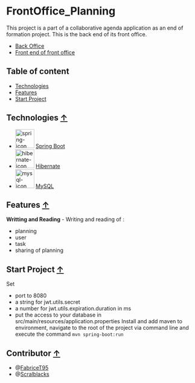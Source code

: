 # FrontOffice_Planning

This project is a part of a collaborative agenda application as an end of formation project. This is the back end of its front office.

  * [Back Office](https://github.com/Scralblacks/Back_Office_Fil_Rouge)
  * [Front end of front office](https://github.com/Scralblacks/FrontOffice_planning_FrontEnd)
  
## Table of content

  * [Technologies](#technologies)
  * [Features](#features)
  * [Start Project](#start-project)
  
## Technologies [↑](#frontoffice_planning)

  * <img width=50px src="https://blog.talanlabs.com/microservices-partie-4-spring-boot/cover.png" alt="spring-icon"> [Spring Boot](https://spring.io/projects/spring-boot)
  * <img width=50px src="https://cdn.freebiesupply.com/logos/large/2x/hibernate-logo-png-transparent.png" alt="hibernate-icon"> [Hibernate](https://hibernate.org/)
  * <img width=50px src="https://cdn-icons-png.flaticon.com/512/5968/5968313.png" alt="mysql-icon"> [MySQL](https://www.mysql.com/)

## Features [↑](#frontoffice_planning)

**Writting and Reading** - Writing and reading of :
  * planning
  * user
  * task
  * sharing of planning
  
## Start Project [↑](#frontoffice_planning)

  Set 
   * port to 8080
   * a string for jwt.utils.secret
   * a number for jwt.utils.expiration.duration in ms
   * put the access to your database  in src/main/resources/application.properties
   Install and add maven to environment, navigate to the root of the project via command line and execute the command `mvn spring-boot:run`

## Contributor [↑](#frontoffice_planning)

* @[FabriceT95](https://github.com/FabriceT95)
* @[Scralblacks](https://github.com/Scralblacks)
